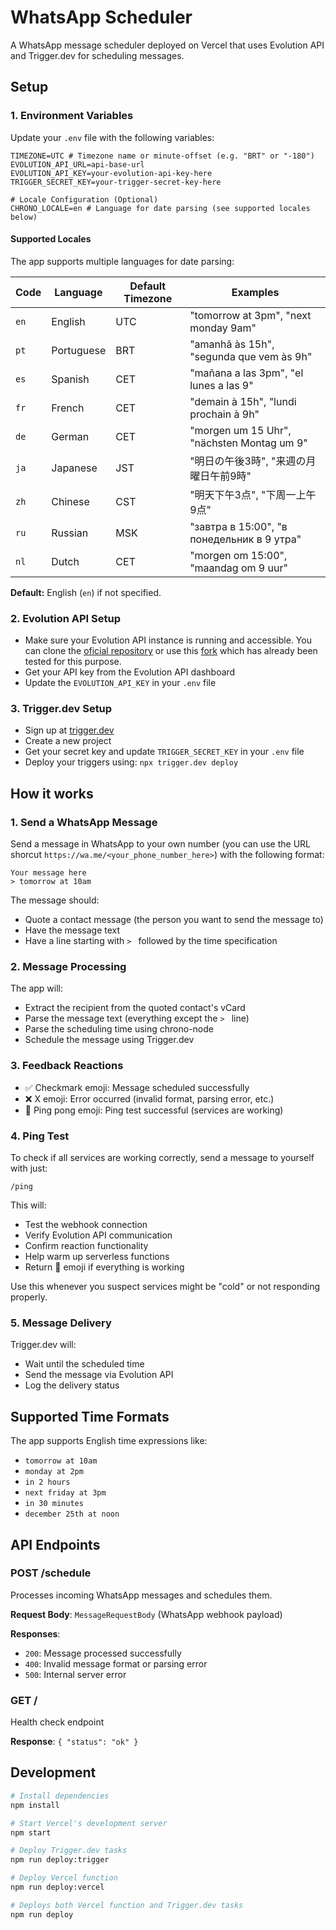 # WhatsApp Scheduler

A WhatsApp message scheduler deployed on Vercel that uses Evolution API and Trigger.dev for scheduling messages.

## Setup

### 1. Environment Variables
Update your `.env` file with the following variables:

```env
TIMEZONE=UTC # Timezone name or minute-offset (e.g. "BRT" or "-180")
EVOLUTION_API_URL=api-base-url
EVOLUTION_API_KEY=your-evolution-api-key-here
TRIGGER_SECRET_KEY=your-trigger-secret-key-here

# Locale Configuration (Optional)
CHRONO_LOCALE=en # Language for date parsing (see supported locales below)
```

#### Supported Locales
The app supports multiple languages for date parsing:

| Code | Language | Default Timezone | Examples |
|------|----------|------------------|----------|
| `en` | English | UTC | "tomorrow at 3pm", "next monday 9am" |
| `pt` | Portuguese | BRT | "amanhã às 15h", "segunda que vem às 9h" |
| `es` | Spanish | CET | "mañana a las 3pm", "el lunes a las 9" |
| `fr` | French | CET | "demain à 15h", "lundi prochain à 9h" |
| `de` | German | CET | "morgen um 15 Uhr", "nächsten Montag um 9" |
| `ja` | Japanese | JST | "明日の午後3時", "来週の月曜日午前9時" |
| `zh` | Chinese | CST | "明天下午3点", "下周一上午9点" |
| `ru` | Russian | MSK | "завтра в 15:00", "в понедельник в 9 утра" |
| `nl` | Dutch | CET | "morgen om 15:00", "maandag om 9 uur" |

**Default:** English (`en`) if not specified.

### 2. Evolution API Setup
- Make sure your Evolution API instance is running and accessible. You can clone the [oficial repository](https://github.com/EvolutionAPI/evolution-api) or use this [fork](https://github.com/ViniciusX22/evolution-api) which has already been tested for this purpose.
- Get your API key from the Evolution API dashboard
- Update the `EVOLUTION_API_KEY` in your `.env` file

### 3. Trigger.dev Setup
- Sign up at [trigger.dev](https://trigger.dev)
- Create a new project
- Get your secret key and update `TRIGGER_SECRET_KEY` in your `.env` file
- Deploy your triggers using: `npx trigger.dev deploy`

## How it works

### 1. Send a WhatsApp Message
Send a message in WhatsApp to your own number (you can use the URL shorcut `https://wa.me/<your_phone_number_here>`) with the following format:
```
Your message here
> tomorrow at 10am
```

The message should:
- Quote a contact message (the person you want to send the message to)
- Have the message text
- Have a line starting with `> ` followed by the time specification

### 2. Message Processing
The app will:
- Extract the recipient from the quoted contact's vCard
- Parse the message text (everything except the `> ` line)
- Parse the scheduling time using chrono-node
- Schedule the message using Trigger.dev

### 3. Feedback Reactions
- ✅ Checkmark emoji: Message scheduled successfully
- ❌ X emoji: Error occurred (invalid format, parsing error, etc.)
- 🏓 Ping pong emoji: Ping test successful (services are working)

### 4. Ping Test
To check if all services are working correctly, send a message to yourself with just:
```
/ping
```

This will:
- Test the webhook connection
- Verify Evolution API communication  
- Confirm reaction functionality
- Help warm up serverless functions
- Return 🏓 emoji if everything is working

Use this whenever you suspect services might be "cold" or not responding properly.

### 5. Message Delivery
Trigger.dev will:
- Wait until the scheduled time
- Send the message via Evolution API
- Log the delivery status

## Supported Time Formats

The app supports English time expressions like:
- `tomorrow at 10am`
- `monday at 2pm`
- `in 2 hours`
- `next friday at 3pm`
- `in 30 minutes`
- `december 25th at noon`

## API Endpoints

### POST /schedule
Processes incoming WhatsApp messages and schedules them.

**Request Body**: `MessageRequestBody` (WhatsApp webhook payload)

**Responses**:
- `200`: Message processed successfully
- `400`: Invalid message format or parsing error
- `500`: Internal server error

### GET /
Health check endpoint

**Response**: `{ "status": "ok" }`

## Development

```bash
# Install dependencies
npm install

# Start Vercel's development server
npm start

# Deploy Trigger.dev tasks
npm run deploy:trigger

# Deploy Vercel function
npm run deploy:vercel

# Deploys both Vercel function and Trigger.dev tasks
npm run deploy
```
